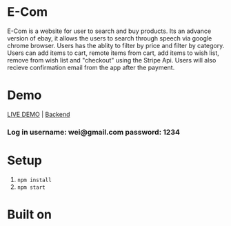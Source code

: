 # E-Com

<p>E-Com is a website for user to search and buy products.  Its an advance version of ebay, it allows the users to search through speech via google chrome browser. Users has the ablity to filter by price and filter by category.  Users can add items
to cart, remote items from cart, add items to wish list, remove from wish list and "checkout" using the Stripe Api.  Users will also recieve confirmation email from the app after the payment. </p>

# Demo
<p><a href="https://ecom-shop.herokuapp.com" target="_blank">LIVE DEMO</a> | <a href="https://github.com/wtk34500000/ebay-app-backend target="_blank">Backend</a></p>
   
<h3>Log in username: wei@gmail.com  password: 1234</h3>


# Setup
<ol>
   <li><code>npm install</code></li>
   <li><code>npm start</code></li>
</ol>

# Built on
